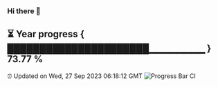 ### Hi there 👋
⏳ Year progress { ██████████████████████▁▁▁▁▁▁▁▁ } 73.77 %
---
⏰ Updated on Wed, 27 Sep 2023 06:18:12 GMT
![Progress Bar CI](https://github.com/liununu/liununu/workflows/Progress%20Bar%20CI/badge.svg)
